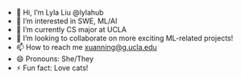 - 👋 Hi, I’m Lyla Liu @lylahub
- 👀 I’m interested in SWE, ML/AI
- 🌱 I’m currently CS major at UCLA
- 💞️ I’m looking to collaborate on more exciting ML-related projects!
- 📫 How to reach me xuanning@g.ucla.edu
- 😄 Pronouns: She/They
- ⚡ Fun fact: Love cats!

<!---
lylahub/lylahub is a ✨ special ✨ repository because its `README.md` (this file) appears on your GitHub profile.
You can click the Preview link to take a look at your changes.
--->
